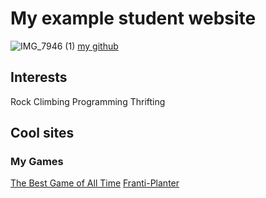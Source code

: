 # My example student website
![IMG_7946 (1)](https://github.com/user-attachments/assets/319c66af-e779-4c95-845c-bf9aac7aafb2)
[my github](https://github.com/rowenlair)
## Interests
Rock Climbing
Programming
Thrifting
## Cool sites
### My Games
[The Best Game of All Time](https://monkeyfanatic.itch.io/the-best-game-of-all-time)
[Franti-Planter](https://monkeyfanatic.itch.io/franti-planter)
